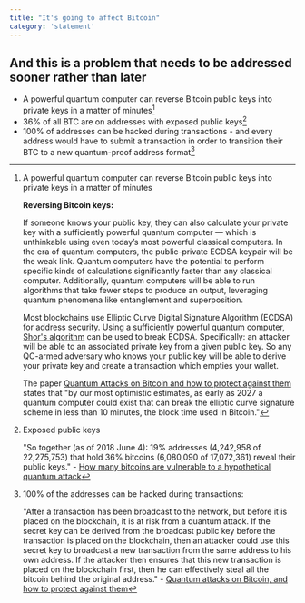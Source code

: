 ```yaml
---
title: "It's going to affect Bitcoin"
category: 'statement'
---
```


## And this is a problem that needs to be addressed sooner rather than later

- A powerful quantum computer can reverse Bitcoin public keys into private keys in a matter of minutes[^QUANTUMATTACK]
- 36% of all BTC are on addresses with exposed public keys[^EXPOSEDKEYS]
- 100% of addresses can be hacked during transactions - and every address would have to submit a transaction in order to transition their BTC to a new quantum-proof address format[^QUANTUMTX]

[^QUANTUMATTACK]: A powerful quantum computer can reverse Bitcoin public keys into private keys in a matter of minutes

	**Reversing Bitcoin keys:**

	If someone knows your public key, they can also calculate your private key with a sufficiently powerful quantum computer — which is unthinkable using even today’s most powerful classical computers. In the era of quantum computers, the public-private ECDSA keypair will be the weak link. Quantum computers have the potential to perform specific kinds of calculations significantly faster than any classical computer. Additionally, quantum computers will be able to run algorithms that take fewer steps to produce an output, leveraging quantum phenomena like entanglement and superposition. 

	Most blockchains use Elliptic Curve Digital Signature Algorithm (ECDSA) for address security. Using a sufficiently powerful quantum computer, [Shor's algorithm](https://arxiv.org/abs/quant-ph/0301141) can be used to break ECDSA.  Specifically: an attacker will be able to an associated private key from a given public key. So any QC-armed adversary who knows your public key will be able to derive your private key and create a transaction which empties your wallet.
	
	The paper [Quantum Attacks on Bitcoin and how to protect against them](https://arxiv.org/pdf/1710.10377.pdf) states that "by our most optimistic estimates, as early as 2027 a quantum computer  could  exist  that  can  break  the  elliptic  curve  signature  scheme  in  less  than  10 minutes, the block time used in Bitcoin."

[^EXPOSEDKEYS]: Exposed public keys

	"So together (as of 2018 June 4): 19% addresses (4,242,958 of 22,275,753) that hold 36% bitcoins (6,080,090 of 17,072,361) reveal their public keys." - [How many bitcoins are vulnerable to a hypothetical quantum attack](https://medium.com/@sashagnip/how-many-bitcoins-are-vulnerable-to-a-hypothetical-quantum-attack-3e59e4172e8)


[^QUANTUMTX]: 100% of the addresses can be hacked during transactions:

	"After a transaction has been broadcast to the network, but before it  is  placed  on  the  blockchain,  it  is  at  risk  from  a  quantum  attack. If the secret key can be derived from the broadcast public key before the transaction is placed on the blockchain, then an attacker could use this secret key to broadcast a new transaction from the same address to his own address. If the attacker then ensures that this new transaction is placed on the blockchain first, then he can effectively steal all the bitcoin behind the original address." - [Quantum attacks on Bitcoin, and how to protect against them](https://arxiv.org/pdf/1710.10377.pdf)
